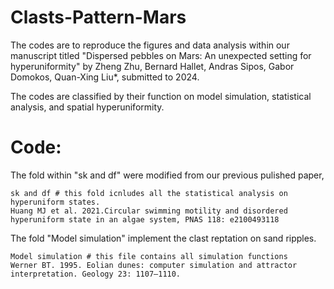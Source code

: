 # Clasts-Pattern-Mars
The codes are to reproduce the figures and data analysis within our manuscript titled "Dispersed pebbles on Mars: An unexpected setting for hyperuniformity" by Zheng Zhu, Bernard Hallet, Andras Sipos, Gabor Domokos, Quan-Xing Liu*, submitted to 2024.

The codes are classified by their function on model simulation, statistical analysis, and spatial hyperuniformity. 


# Code:

The fold within "sk and df" were modified from our previous pulished paper,

    sk and df # this fold icnludes all the statistical analysis on hyperuniform states. 
    Huang MJ et al. 2021.Circular swimming motility and disordered hyperuniform state in an algae system, PNAS 118: e2100493118 

The fold "Model simulation"  implement the clast reptation on sand ripples.

    Model simulation # this file contains all simulation functions 
    Werner BT. 1995. Eolian dunes: computer simulation and attractor interpretation. Geology 23: 1107–1110.
